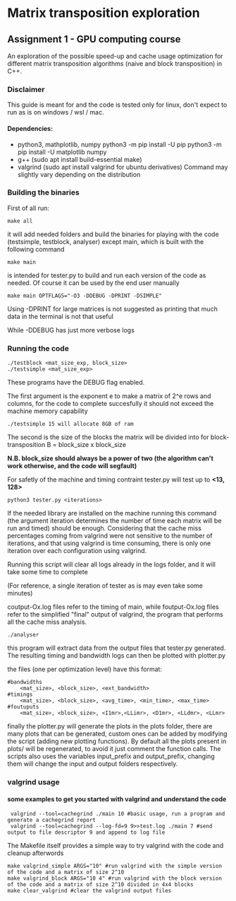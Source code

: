 # Matrix transposition exploration
## Assignment 1 - GPU computing course 

An exploration of the possible speed-up and cache usage optimization for different matrix transposition algorithms (naive and block transposition) in C++.

### Disclaimer
This guide is meant for and the code is tested only for linux, 
don't expect to run as is on windows / wsl / mac.
#### Dependencies:
- python3, mathplotlib, numpy
    python3 -m pip install -U pip
    python3 -m pip install -U matplotlib numpy
- g++ (sudo apt install build-essential make)
- valgrind (sudo apt install valgrind for ubuntu derivatives)
Command may slightly vary depending on the distribution
### Building the binaries
First of all run:
```
make all
```
it will add needed folders and build the binaries for playing with the code (testsimple, testblock, analyser) except main, which is built with the following command
```
make main
```
is intended for tester.py to build and run each version of the code as needed.
Of course it can be used by the end user manually
```
make main OPTFLAGS="-O3 -DDEBUG -DPRINT -DSIMPLE"
```
Using -DPRINT for large matrices is not suggested as printing that much data in the terminal is not that useful

While -DDEBUG has just more verbose logs 

### Running the code
```shell
./testblock <mat_size_exp, block_size>
./testsimple <mat_size_exp>
```
These programs have the DEBUG flag enabled.

The first argument is the exponent e to make a matrix of 2^e rows and columns, 
for the code to complete succesfully it should not exceed the machine memory capability

```
./testsimple 15 will allocate 8GB of ram
```

The second is the size of the blocks the matrix will be divided into for block-transposition
B = block_size x block_size

**N.B. block_size should always be a power of two (the algorithm can't work otherwise, and the code will segfault)**

For safetly of the machine and timing contraint tester.py will test up to **<13, 128>**

```
python3 tester.py <iterations>
```
If the needed library are installed on the machine running this command (the argument iteration determines the number of time each matrix will be run and timed) should be enough.
Considering that the cache miss percentages coming from valgrind were not sensitive to the number of iterations, and that using valgrind is time consuming, there is only one iteration over each configuration using valgrind.

Running this script will clear all logs already in the logs folder, and it will take some time to complete

(For reference, a single iteration of tester as is may even take some minutes)

coutput-Ox.log files refer to the timing of main,
while foutput-Ox.log files refer to the simplified "final" output of valgrind, the program that performs all the cache miss analysis. 


```
./analyser
```
this program will extract data from the output files that tester.py generated.
The resulting timing and bandwidth logs can then be plotted with plotter.py

the files (one per optimization level) have this format:
```shell
#bandwidths
    <mat_size>, <block_size>, <ext_bandwidth>
#timings
    <mat_size>, <block_size>, <avg_time>, <min_time>, <max_time>
#foutuputs
    <mat_size>, <block_size>, <I1mr>,<LLimr>, <D1mr>, <LLdmr>, <LLmr>

```

finally the plotter.py will generate the plots in the plots folder,
there are many plots that can be generated, custom ones can be added by modifying the script (adding new plotting functions).
By default all the plots present in plots/ will be regenerated, to avoid it just comment the function calls. 
The scripts also uses the variables input_prefix and output_prefix, changing them will change the input and output folders respectively.

### valgrind usage

#### some examples to get you started with valgrind and understand the code
```shell
 valgrind --tool=cachegrind ./main 10 #basic usage, run a program and generate a cachegrind report
 valgrind --tool=cachegrind --log-fd=9 9>>test.log ./main 7 #send output to file descriptor 9 and append to log file
```

The Makefile itself provides a simple way to try valgrind with the code and cleanup afterwords
```shell
make valgrind_simple ARGS="10" #run valgrind with the simple version of the code and a matrix of size 2^10
make valgrind_block ARGS="10 4" #run valgrind with the block version of the code and a matrix of size 2^10 divided in 4x4 blocks
make clear_valgrind #clear the valgrind output files
``` 